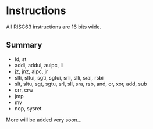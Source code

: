 # Instructions

All RISC63 instructions are 16 bits wide.

## Summary

* ld, st
* addi, addui, auipc, li
* jz, jnz, aipc, jr
* slti, sltui, sgti, sgtui, srli, slli, srai, rsbi
* slt, sltu, sgt, sgtu, srl, sll, sra, rsb, and, or, xor, add, sub
* crr, crw
* jmp
* mv
* nop, sysret

More will be added very soon...
